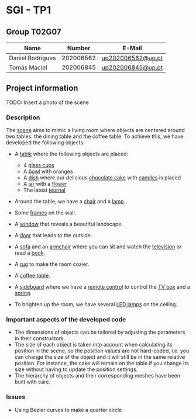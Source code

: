 # SGI - TP1

## Group T02G07
| Name             | Number    | E-Mail             |
| ---------------- | --------- | ------------------ |
| Daniel Rodrigues         | 202006562 | up202006562@up.pt |
| Tomás Maciel         | 202006845 | up202006845@up.pt |

## Project information

TODO: Insert a photo of the scene

### Description

The [scene](MyContents.js) aims to mimic a living room where objects are centered around two tables: the dining table and the coffee table. To achieve this, we have developed the following objects:

- A [table](objects/MyTable.js) where the following objects are placed:
  - 4 [glass cups](objects/MyCup.js)
  - A [bowl](objects/MyBowl.js) with oranges
  - A [dish](objects/MyDish.js) where our delicious [chocolate cake](objects/MyCake.js) with [candles](objects/MyCandle.js) is placed
  - A [jar](objects/MyJar.js) with a [flower](objects/MyFlower.js)
  - The latest [journal](objects/MyJournal.js)

- Around the table, we have a [chair](objects/MyChair.js) and a [lamp](objects/MyLamp.js).
- Some [frames](objects/MyFrame.js) on the wall.
- A [window](objects/MyWindow.js) that reveals a beautiful landscape.
- A [door](objects/MyDoor.js) that leads to the outside.
- A [sofa](objects/MySofa.js) and an [armchair](objects/MySofa.js) where you can sit and watch the [television](objects/MyTelevision.js) or read a [book](objects/MyBook.js).
- A [rug](objects/MyRug.js) to make the room cozier.
- A [coffee table](objects/MyCoffeeTable.js).
- A [sideboard](objects/MySideboard.js) where we have a [remote control](objects/MyRemote.js) to control the [TV box](objects/MyCableBox.js) and a [spring](objects/MySpring.js).
- To brighten up the room, we have several [LED lamps](objects/MyLed.js) on the ceiling.


### Important aspects of the developed code

- The dimensions of objects can be tailored by adjusting the parameters in their constructors.
- The size of each object is taken into account when calculating its position in the scene, so the position values are not hard-coded, i.e. you can change the size of the object and it will still be in the same relative position. For instance, the cake will remain on the table if you change its size without having to update the position settings.
- The hierarchy of objects and their corresponding meshes have been built with care.

### Issues

- Using Bezier curves to make a quarter circle